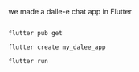 

we made a dalle-e chat app in Flutter


```

flutter pub get

```


```
flutter create my_dalee_app

```

```
flutter run

```

